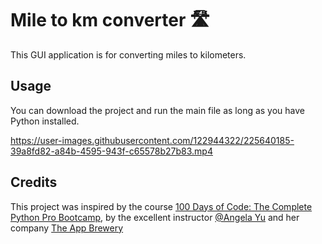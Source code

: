 # Mile to km converter 🛣️

This GUI application is for converting miles to kilometers.

## Usage

You can download the project and run the main file as long as you have Python installed.

https://user-images.githubusercontent.com/122944322/225640185-39a8fd82-a84b-4595-943f-c65578b27b83.mp4

## Credits
This project was inspired by the course [100 Days of Code: The Complete Python Pro Bootcamp](https://www.udemy.com/course/100-days-of-code/), by the excellent instructor [@Angela Yu](https://github.com/angelabauer) and her company [The App Brewery](https://appbrewery.com/)
